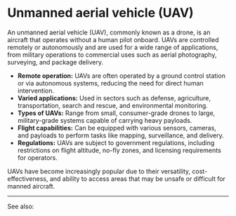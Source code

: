 
# Unmanned aerial vehicle (UAV)

An unmanned aerial vehicle (UAV), commonly known as a drone, is an aircraft that operates without a human pilot onboard. UAVs are controlled remotely or autonomously and are used for a wide range of applications, from military operations to commercial uses such as aerial photography, surveying, and package delivery.

- **Remote operation:** UAVs are often operated by a ground control station or via autonomous systems, reducing the need for direct human intervention.
- **Varied applications:** Used in sectors such as defense, agriculture, transportation, search and rescue, and environmental monitoring.
- **Types of UAVs:** Range from small, consumer-grade drones to large, military-grade systems capable of carrying heavy payloads.
- **Flight capabilities:** Can be equipped with various sensors, cameras, and payloads to perform tasks like mapping, surveillance, and delivery.
- **Regulations:** UAVs are subject to government regulations, including restrictions on flight altitude, no-fly zones, and licensing requirements for operators.

UAVs have become increasingly popular due to their versatility, cost-effectiveness, and ability to access areas that may be unsafe or difficult for manned aircraft.

---

See also: